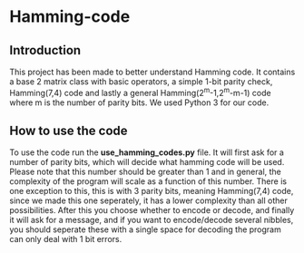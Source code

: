 # Hamming-code 
## Introduction
This project has been made to better understand Hamming code. It contains a base 2 matrix class with basic operators, a simple 1-bit parity check, Hamming(7,4) code and lastly a general Hamming(2<sup>m</sup>-1,2<sup>m</sup>-m-1) code where m is the number of parity bits. We used Python 3 for our code. 
## How to use the code
To use the code run the **use_hamming_codes.py** file. It will first ask for a number of parity bits, which will decide what hamming code will be used. Please note that this number should be greater than 1 and in general, the complexity of the program will scale as a function of this number. There is one exception to this, this is with 3 parity bits, meaning Hamming(7,4) code, since we made this one seperately, it has a lower complexity than all other possibilities. After this you choose whether to encode or decode, and finally it will ask for a message, and if you want to encode/decode several nibbles, you should seperate these with a single space for decoding the program can only deal with 1 bit errors. 
